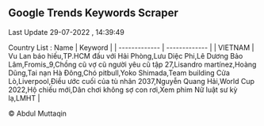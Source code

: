 

## Google Trends Keywords Scraper 
 
Last Update 29-07-2022 , 14:39:49

Country List :
 Name  | Keyword |
| ------------- | ------------- |
| VIETNAM | Vu Lan báo hiếu,TP.HCM đấu với Hải Phòng,Lưu Diệc Phi,Lê Dương Bảo Lâm,Fromis_9,Chồng cũ vợ cũ người yêu cũ tập 27,Lisandro martínez,Hoàng Dũng,Tai nạn Hà Đông,Chó pitbull,Yoko Shimada,Team building Cửa Lò,Liverpool,Điều ước cuối của tù nhân 2037,Nguyễn Quang Hải,World Cup 2022,Hộ chiếu mới,Dân chơi không sợ con rơi,Xem phim Nữ luật sư kỳ lạ,LMHT |



© Abdul Muttaqin 
